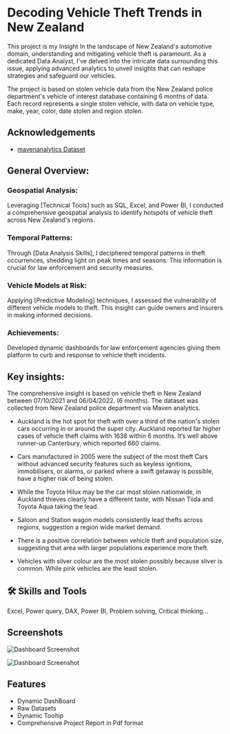


#  Decoding Vehicle Theft Trends in New Zealand


This project is my Insight In the landscape of New Zealand's automotive domain, understanding and mitigating vehicle theft is paramount. As a dedicated Data Analyst, I've delved into the intricate data surrounding this issue, applying advanced analytics to unveil insights that can reshape strategies and safeguard our vehicles.

The project is based on stolen vehicle data from the New Zealand police department's vehicle of interest database containing 6 months of data. Each record represents a single stolen vehicle, with data on vehicle type, make, year, color, date stolen and region stolen.

## Acknowledgements

 - [mavenanalytics Dataset](https://mavenanalytics.io/data-playground?page=2&pageSize=5)


## General Overview:


### Geospatial Analysis: 
Leveraging [Technical Tools] such as SQL, Excel, and Power BI, I conducted a comprehensive geospatial analysis to identify hotspots of vehicle theft across New Zealand's regions.

### Temporal Patterns:
 Through [Data Analysis Skills], I deciphered temporal patterns in theft occurrences, shedding light on peak times and seasons. This information is crucial for law enforcement and security measures.

### Vehicle Models at Risk:
 Applying [Predictive Modeling] techniques, I assessed the vulnerability of different vehicle models to theft. This insight can guide owners and insurers in making informed decisions.

### Achievements: 
Developed dynamic dashboards for law enforcement agencies giving them platform to curb and response to vehicle theft incidents.

## Key insights:
The comprehensive insight is based on
vehicle theft in New Zealand between
07/10/2021 and 06/04/2022. (6 months).
The dataset was collected from New
Zealand police department via Maven
analytics.


 -  Auckland is the hot spot for theft with over a third of the nation's stolen cars occurring in or around the super city. Auckland reported far higher cases of vehicle theft claims with 1638 within 6 months. It’s well above runner-up Canterbury, which reported 660 claims.

 -  Cars manufactured in 2005 were the subject of the most theft Cars without advanced security features such as keyless ignitions, immobilisers, or alarms, or parked where a swift getaway is possible, have a higher risk of being stolen.

 -  While the Toyota Hilux may be the car most stolen nationwide, in Auckland thieves clearly have a different taste, with Nissan Tiida and Toyota Aqua taking the lead.

 -  Saloon and Station wagon models consistently lead thefts across regions, suggestion a region wide market demand.

 -  There is a positive correlation between vehicle theft and population size, suggesting that area with larger populations experience more theft.

 -  Vehicles with silver colour are the most stolen possibly because sliver is common. While pink vehicles are the least stolen.
## 🛠 Skills and Tools
Excel, Power query, DAX, Power BI, Problem solving, Critical thinking...


## Screenshots

![Dashboard Screenshot](https://github.com/Jobbson/New-Zealand-car-theft/assets/69438695/7e0ffaae-30e1-4f3d-90a2-312bb204f91a)

![Dashboard Screenshot](https://github.com/Jobbson/New-Zealand-car-theft/assets/69438695/0fbbd988-e0a3-4759-bfc9-675d953e454e)


## Features

- Dynamic DashBoard
- Raw Datasets
- Dynamic Tooltip
- Comprehensive Project Report in Pdf format



